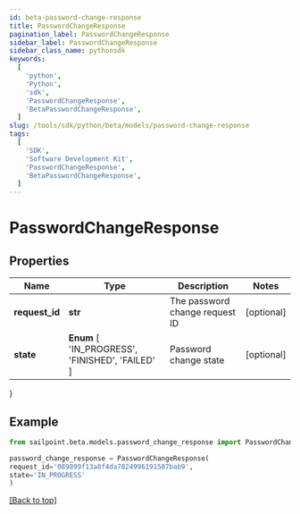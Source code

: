 ```yaml
---
id: beta-password-change-response
title: PasswordChangeResponse
pagination_label: PasswordChangeResponse
sidebar_label: PasswordChangeResponse
sidebar_class_name: pythonsdk
keywords:
  [
    'python',
    'Python',
    'sdk',
    'PasswordChangeResponse',
    'BetaPasswordChangeResponse',
  ]
slug: /tools/sdk/python/beta/models/password-change-response
tags:
  [
    'SDK',
    'Software Development Kit',
    'PasswordChangeResponse',
    'BetaPasswordChangeResponse',
  ]
---
```


# PasswordChangeResponse

## Properties

| Name | Type | Description | Notes |
| --- | --- | --- | --- |
| **request_id** | **str** | The password change request ID | [optional] |
| **state** | **Enum** [ 'IN_PROGRESS', 'FINISHED', 'FAILED' ] | Password change state | [optional] |

}

## Example

```python
from sailpoint.beta.models.password_change_response import PasswordChangeResponse

password_change_response = PasswordChangeResponse(
request_id='089899f13a8f4da7824996191587bab9',
state='IN_PROGRESS'
)

```

[[Back to top]](#)
